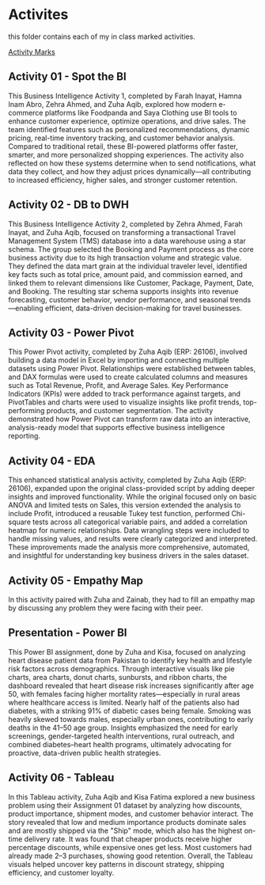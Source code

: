 # Activites
this folder contains each of my in class marked activities.

[Activity Marks](https://docs.google.com/spreadsheets/d/1DriM6lp6O2ErtftYX7HDkXblgMoyRnx1kJgdnlKldTk/edit?gid=0#gid=0)

## Activity 01 - Spot the BI
This Business Intelligence Activity 1, completed by Farah Inayat, Hamna Inam Abro, Zehra Ahmed, and Zuha Aqib, explored how modern e-commerce platforms like Foodpanda and Saya Clothing use BI tools to enhance customer experience, optimize operations, and drive sales. The team identified features such as personalized recommendations, dynamic pricing, real-time inventory tracking, and customer behavior analysis. Compared to traditional retail, these BI-powered platforms offer faster, smarter, and more personalized shopping experiences. The activity also reflected on how these systems determine when to send notifications, what data they collect, and how they adjust prices dynamically—all contributing to increased efficiency, higher sales, and stronger customer retention.

## Activity 02 - DB to DWH
This Business Intelligence Activity 2, completed by Zehra Ahmed, Farah Inayat, and Zuha Aqib, focused on transforming a transactional Travel Management System (TMS) database into a data warehouse using a star schema. The group selected the Booking and Payment process as the core business activity due to its high transaction volume and strategic value. They defined the data mart grain at the individual traveler level, identified key facts such as total price, amount paid, and commission earned, and linked them to relevant dimensions like Customer, Package, Payment, Date, and Booking. The resulting star schema supports insights into revenue forecasting, customer behavior, vendor performance, and seasonal trends—enabling efficient, data-driven decision-making for travel businesses.

## Activity 03 - Power Pivot
This Power Pivot activity, completed by Zuha Aqib (ERP: 26106), involved building a data model in Excel by importing and connecting multiple datasets using Power Pivot. Relationships were established between tables, and DAX formulas were used to create calculated columns and measures such as Total Revenue, Profit, and Average Sales. Key Performance Indicators (KPIs) were added to track performance against targets, and PivotTables and charts were used to visualize insights like profit trends, top-performing products, and customer segmentation. The activity demonstrated how Power Pivot can transform raw data into an interactive, analysis-ready model that supports effective business intelligence reporting.

## Activity 04 - EDA
This enhanced statistical analysis activity, completed by Zuha Aqib (ERP: 26106), expanded upon the original class-provided script by adding deeper insights and improved functionality. While the original focused only on basic ANOVA and limited tests on Sales, this version extended the analysis to include Profit, introduced a reusable Tukey test function, performed Chi-square tests across all categorical variable pairs, and added a correlation heatmap for numeric relationships. Data wrangling steps were included to handle missing values, and results were clearly categorized and interpreted. These improvements made the analysis more comprehensive, automated, and insightful for understanding key business drivers in the sales dataset.

## Activity 05 - Empathy Map
In this activity paired with Zuha and Zainab, they had to fill an empathy map by discussing any problem they were facing with their peer.

## Presentation - Power BI
This Power BI assignment, done by Zuha and Kisa, focused on analyzing heart disease patient data from Pakistan to identify key health and lifestyle risk factors across demographics. Through interactive visuals like pie charts, area charts, donut charts, sunbursts, and ribbon charts, the dashboard revealed that heart disease risk increases significantly after age 50, with females facing higher mortality rates—especially in rural areas where healthcare access is limited. Nearly half of the patients also had diabetes, with a striking 91% of diabetic cases being female. Smoking was heavily skewed towards males, especially urban ones, contributing to early deaths in the 41–50 age group. Insights emphasized the need for early screenings, gender-targeted health interventions, rural outreach, and combined diabetes–heart health programs, ultimately advocating for proactive, data-driven public health strategies.

## Activity 06 - Tableau
In this Tableau activity, Zuha Aqib and Kisa Fatima explored a new business problem using their Assignment 01 dataset by analyzing how discounts, product importance, shipment modes, and customer behavior interact. The story revealed that low and medium importance products dominate sales and are mostly shipped via the "Ship" mode, which also has the highest on-time delivery rate. It was found that cheaper products receive higher percentage discounts, while expensive ones get less. Most customers had already made 2–3 purchases, showing good retention. Overall, the Tableau visuals helped uncover key patterns in discount strategy, shipping efficiency, and customer loyalty.